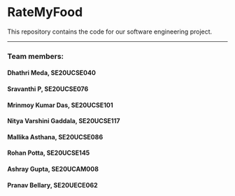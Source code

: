 # RateMyFood
This repository contains the code for our software engineering project.

---
### Team members:
#### Dhathri Meda, SE20UCSE040
#### Sravanthi P, SE20UCSE076
#### Mrinmoy Kumar Das, SE20UCSE101
#### Nitya Varshini Gaddala, SE20UCSE117
#### Mallika Asthana, SE20UCSE086
#### Rohan Potta, SE20UCSE145
#### Ashray Gupta, SE20UCAM008
#### Pranav Bellary, SE20UECE062
